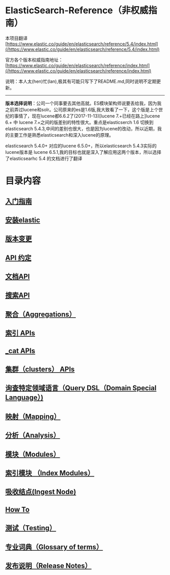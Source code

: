 # ElasticSearch-Reference（非权威指南）
本项目翻译[https://www.elastic.co/guide/en/elasticsearch/reference/5.4/index.html](/https://www.elastic.co/guide/en/elasticsearch/reference/5.4/index.html)

官方各个版本权威指南地址：[https://www.elastic.co/guide/en/elasticsearch/reference/index.html](/https://www.elastic.co/guide/en/elasticsearch/reference/index.html)

说明：本人太(hen)忙(lan),极其有可能只写下了README.md,同时说明不定期更新。
- - - 
**版本选择说明**：公司一个同事要去其他高就。ES模块架构师说要丢给我，因为我之前弄过lucene和solr。公司原来的es是1.6版,我大致看了一下，这个版是上个世纪的事情了，现在lucene都6.6.2了(2017-11-13)[lucene 7.+已经在路上]lucene 6.+ 中 lucene 7.+之间的版差别的特性很大。重点是elasticserch 1.6 切换到 elasticsearch 5.4.3,中间的差别也很大，也是因为lucene的改动，所以近期，我的主要工作是熟悉elasticsearch和深入lucene的原理。

elasticsearch 5.4.0+ 对应的lucene 6.5.0+，所以elasticsearch 5.4.3实际的lucene版本是 lucene 6.5.1,我的目标也就是深入了解应用这两个版本，所以选择了elasticsearhc 5.4 的文档进行了翻译

# 目录内容
## [入门指南](/01_Getting_Started/Getting_Started.md)
## [安装elastic](/02_Setup_Elasticsearch/Setup_Elasticsearch.md)
## [版本变更](/03_Breaking_changes/Breaking_changes.md)
## [API 约定](/04_API_Conventions/API_Conventions.md)
## [文档API](/05_Document_APIs/Document_APIs.md)
## [搜索API](/06_Search_APIs/Search_APIs.md)
## [聚合（Aggregations）](/07_Aggregations/Aggregations.md)
## [索引 APIs](/08_Indices_APIs/Indices_APIs.md)
## [_cat APIs](/09_cat_APIs/cat_APIs.md)
## [集群（clusters） APIs](/10_Cluster_APIs/Cluster_APIs.md)
## [询查特定领域语言（Query DSL（Domain Special Language）)](/11_Query_DSL/Query_DSL.md)
## [映射（Mapping）](/12_Mapping/Mapping.md)
## [分析（Analysis）](/13_Analysis/Analysis.md)
## [模块（Modules）](/14_Modules/Modules.md)
## [索引模块 （Index Modules）](/15_Index_Modules/Index_Modules.md)
## [吸收结点(Ingest Node)](/16_Ingest_Node/Ingest_Node.md)
## [How To](/17_How_To/How_To.md)
## [测试（Testing）](/18_Testing/Testing.md)
## [专业词典（Glossary of terms）](/19_Glossary_of_terms/Glossary_of_terms.md)
## [发布说明（Release Notes）](/20_Release_Notes/Release_Notes.md)


